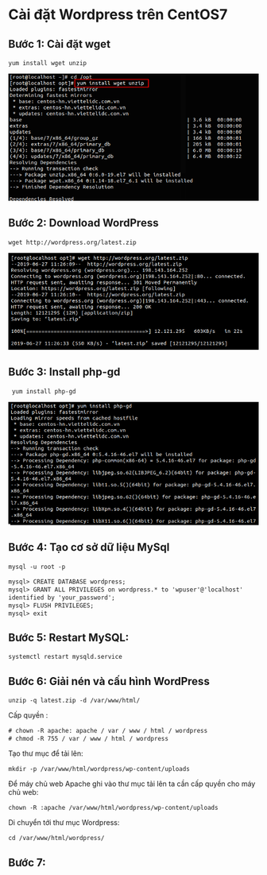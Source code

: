 # Cài đặt Wordpress trên CentOS7
## Bước 1: Cài đặt wget
```
yum install wget unzip
```
![](../images/a1.png)

## Bước 2: Download WordPress
```
wget http://wordpress.org/latest.zip
```
![](../images/a2.png)

## Bước 3: Install php-gd

```
 yum install php-gd
 ```
![](../images/b3.png)

## Bước 4: Tạo cơ sở dữ liệu MySql
```
mysql -u root -p
```
```
mysql> CREATE DATABASE wordpress;
mysql> GRANT ALL PRIVILEGES on wordpress.* to 'wpuser'@'localhost' identified by 'your_password';
mysql> FLUSH PRIVILEGES;
mysql> exit
```

## Bước 5:  Restart MySQL:
```
systemctl restart mysqld.service
```
## Bước 6: Giải nén và cấu hình WordPress
```
unzip -q latest.zip -d /var/www/html/
```
Cấp quyền :
```
# chown -R apache: apache / var / www / html / wordpress
# chmod -R 755 / var / www / html / wordpress
```
Tạo thư mục để tải lên:
```
mkdir -p /var/www/html/wordpress/wp-content/uploads
```
Để máy chủ web Apache ghi vào thư mục tải lên ta cần cấp quyền cho máy chủ web:
```
chown -R :apache /var/www/html/wordpress/wp-content/uploads
```
Di chuyển tới thư mục Wordpress:
```
cd /var/www/html/wordpress/
```
## Bước 7: 